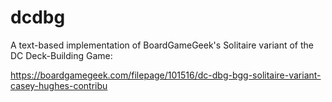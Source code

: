 # dcdbg

A text-based implementation of BoardGameGeek's Solitaire variant of the DC Deck-Building Game:

https://boardgamegeek.com/filepage/101516/dc-dbg-bgg-solitaire-variant-casey-hughes-contribu
